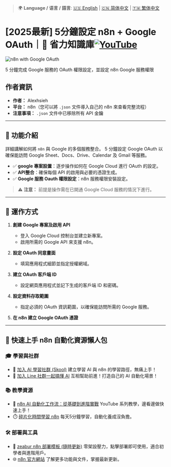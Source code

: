 > 🌍 **Language / 语言 / 語言**: [🇺🇸 English](./readme-en.md) | [🇨🇳 简体中文](./readme-cn.md) | [🇹🇼 繁体中文](./readme.md)

# [2025最新] 5分鐘設定 n8n + Google OAuth｜🧠 省力知識庫[![YouTube](https://img.shields.io/badge/Watch%20on-YouTube-red?logo=youtube)](https://youtu.be/V-iT-HbBOew)

![n8n with Google OAuth](https://github.com/qwedsazxc78/ai-automation-n8n/blob/main/n8n/10-n8n-with-google-oauth/cover.png?raw=true)

5 分鐘完成 Google 服務的 OAuth 權限設定，並設定 n8n Google 服務權限

## 作者資訊

* **作者：** Alexhsieh
* **平台：** n8n（您可以將 `.json` 文件導入自己的 n8n 來查看完整流程）
* **注意事項：** `.json` 文件中已移除所有 API 金鑰

---

## 📌 功能介紹

詳細講解如何將 `n8n` 與 Google 的多個服務整合。
5 分鐘設定 Google OAuth 以確保能訪問 Google Sheet、Docs、Drive、Calendar 及 Gmail 等服務。

*  ✅ **google 專案設置**：逐步操作如何在 Google Cloud 進行 OAuth 的設定。
*  ✅ **API整合**：確保每個 API 的啟用與必要的憑證生成。
*  ✅ **Google 服務 Oauth 權限設定**：n8n 服務權限安裝設定。

> ⚠ **注意：** 前提是操作需在已開通 Google Cloud 服務的情況下進行。

---

## 🔧 運作方式

1. **創建 Google 專案及啟用 API**
   - 登入 Google Cloud 控制台並建立新專案。
   - 啟用所需的 Google API 來支援 n8n。

2. **設定 OAuth 同意畫面**
   - 填寫應用程式細節並指定授權網域。

3. **建立 OAuth 客戶端 ID**
   - 設定網頁應用程式並記下生成的客戶端 ID 和密碼。

4. **設定資料存取範圍**
   - 指定必須的 OAuth 資訊範圍，以確保能訪問所需的 Google 服務。

5. **在 n8n 建立 Google OAuth 憑證**


---

## 🚀 快速上手 n8n 自動化資源懶人包

### 🎓 學習與社群

* 🔗 [加入 AI 學習社群 (Skool)](https://www.skool.com/ai-brain-alex/about?ref=5dde9b20e8e7432aa9a01df6e89685f4)
  建立學習 AI 與 n8n 的學習路徑，無痛上手！
* 🔗 [加入 Line 社群一起搞懂 AI](https://line.me/ti/g2/ZypIgLSzVPweRBgBqKvaRU10WEmnotuZOr7Lpg)
  互相幫助前進！打造自己的 AI 自動化場景！

### 📚 教學資源

* 🎥 [n8n AI 自動化工作流：從基礎到進階實戰](https://youtube.com/playlist?list=PLUf88uk7T54I83MBdbuXgUuA8rVklF4FA&si=wHsQw8YJu-erSdLd)
  YouTube 系列教學，邊看邊做快速上手！
* ⏱️ [碎片化時間學習 n8n](https://youtube.com/playlist?list=PLUf88uk7T54Iv6LV2NFgdTghaX2cPhtgH&si=G3gj2qn179ZFUqAZ)
  每天5分鐘學習，自動化養成沒負擔。

### 🛠️ 部署與工具

* 🧩 [zeabur n8n 部署模板 (隨時更新)](https://zeabur.com/zh-TW/templates/0TUVZ7?referralDesktop=qwedsazxc78)
  零架設壓力，點擊部署即可使用，適合初學者與進階用戶。
* 🌐 [n8n 官方網站](https://n8n.io/)
  了解更多功能與文件，掌握最新更新。
